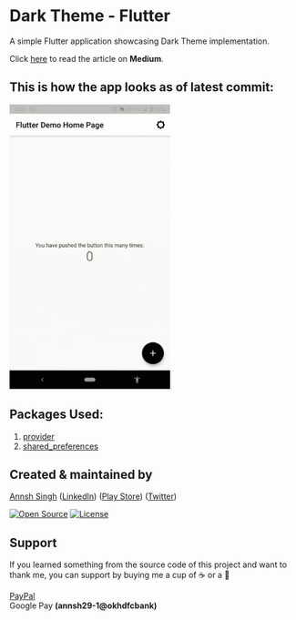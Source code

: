 # Dark Theme - Flutter

A simple Flutter application showcasing Dark Theme implementation.

Click [here](https://medium.com/@annsh/provide-your-users-with-dark-theme-flutter-b81580eee287) to read the article on <b>Medium</b>. 

## This is how the app looks as of latest commit:

<img src="https://github.com/annshsingh/DarkMode-Flutter/blob/master/Video.gif" height="500em" />

## Packages Used:

1. [provider](https://pub.dev/packages/provider)
2. [shared_preferences](https://pub.dev/packages/shared_preferences)

## Created & maintained by
[Annsh Singh](https://github.com/annshsingh)
([LinkedIn](https://www.linkedin.com/in/annsh/))
([Play Store](https://play.google.com/store/apps/dev?id=4716299969505523086&hl=en))
([Twitter](https://mobile.twitter.com/annsh2013))

[![Open Source](https://badges.frapsoft.com/os/v1/open-source.svg?v=102)](https://opensource.org/licenses/Apache-2.0)
[![License](https://img.shields.io/badge/license-Apache%202.0-blue.svg)](https://github.com/annshsingh/flutter-widget-guide/blob/master/LICENSE)

## Support

If you learned something from the source code of this project and want to thank me, you can support by buying me a cup of :coffee: or a :doughnut:

[PayPal](https://www.paypal.me/annshsingh) </br>
Google Pay **(annsh29-1@okhdfcbank)**
